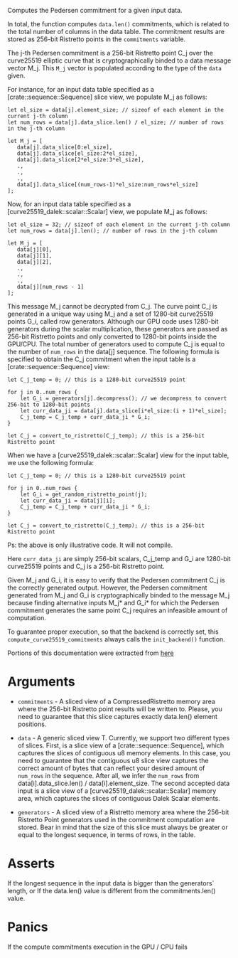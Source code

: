 Computes the Pedersen commitment for a given input data.

In total, the function computes `data.len()` commitments,
which is related to the total number of columns in the data table. The commitment
results are stored as 256-bit Ristretto points in the `commitments` variable.

The j-th Pedersen commitment is a 256-bit Ristretto point C_j over the
curve25519 elliptic curve that is cryptographically binded to a data message vector M_j. This `M_j` vector is populated according to the type of the `data` given.

For instance, for an input data table specified as a [crate::sequence::Sequence] slice view, we populate M_j as follows:

```text
let el_size = data[j].element_size; // sizeof of each element in the current j-th column
let num_rows = data[j].data_slice.len() / el_size; // number of rows in the j-th column

let M_j = [
   data[j].data_slice[0:el_size],
   data[j].data_slice[el_size:2*el_size],
   data[j].data_slice[2*el_size:3*el_size],
   .,
   .,
   .,
   data[j].data_slice[(num_rows-1)*el_size:num_rows*el_size]
];
```

Now, for an input data table specified as a [curve25519_dalek::scalar::Scalar] view, we populate M_j as follows:

```text
let el_size = 32; // sizeof of each element in the current j-th column
let num_rows = data[j].len(); // number of rows in the j-th column

let M_j = [
   data[j][0],
   data[j][1],
   data[j][2],
   .,
   .,
   .,
   data[j][num_rows - 1]
];
```

This message M_j cannot be decrypted from C_j. The curve point C_j
is generated in a unique way using M_j and a
set of 1280-bit curve25519 points G_i, called row generators.
Although our GPU code uses 1280-bit generators during the scalar 
multiplication, these generators are passed as 256-bit Ristretto points
and only converted to 1280-bit points inside the GPU/CPU.
The total number of generators used to compute C_j is equal to 
the number of `num_rows` in the data\[j] sequence. The following formula
is specified to obtain the C_j commitment when the input table is a 
[crate::sequence::Sequence] view:

```text
let C_j_temp = 0; // this is a 1280-bit curve25519 point

for j in 0..num_rows {
    let G_i = generators[j].decompress(); // we decompress to convert 256-bit to 1280-bit points
    let curr_data_ji = data[j].data_slice[i*el_size:(i + 1)*el_size];
    C_j_temp = C_j_temp + curr_data_ji * G_i;
}

let C_j = convert_to_ristretto(C_j_temp); // this is a 256-bit Ristretto point
```

When we have a [curve25519_dalek::scalar::Scalar] view for the input table, we use the following formula:

```text
let C_j_temp = 0; // this is a 1280-bit curve25519 point

for j in 0..num_rows {
    let G_i = get_random_ristretto_point(j);
    let curr_data_ji = data[j][i];
    C_j_temp = C_j_temp + curr_data_ji * G_i;
}

let C_j = convert_to_ristretto(C_j_temp); // this is a 256-bit Ristretto point
```

Ps: the above is only illustrative code. It will not compile.

Here `curr_data_ji` are simply 256-bit scalars, C_j_temp and G_i are
1280-bit curve25519 points and C_j is a 256-bit Ristretto point.

Given M_j and G_i, it is easy to verify that the Pedersen
commitment C_j is the correctly generated output. However,
the Pedersen commitment generated from M_j and G_i is cryptographically
binded to the message M_j because finding alternative inputs M_j* and 
G_i* for which the Pedersen commitment generates the same point C_j
requires an infeasible amount of computation.

To guarantee proper execution, so that the backend is correctly set,
this `compute_curve25519_commitments` always calls the `init_backend()` function.

Portions of this documentation were extracted from
[here](findora.org/faq/crypto/pedersen-commitment-with-elliptic-curves/)

# Arguments

* `commitments` - A sliced view of a CompressedRistretto memory area where the 
               256-bit Ristretto point results will be written to. Please,
               you need to guarantee that this slice captures exactly
               data.len() element positions.

* `data` - A generic sliced view T. Currently, we support
        two different types of slices. First, is a slice view of a [crate::sequence::Sequence], 
        which captures the slices of contiguous u8 memory elements.
        In this case, you need to guarantee that the contiguous u8 slice view
        captures the correct amount of bytes that can reflect
        your desired amount of `num_rows` in the sequence. After all,
        we infer the `num_rows` from data\[i].data_slice.len() / data\[i].element_size.
        The second accepted data input is a slice view of a [curve25519_dalek::scalar::Scalar] memory area,
        which captures the slices of contiguous Dalek Scalar elements.

* `generators` - A sliced view of a Ristretto memory area where the
              256-bit Ristretto Point generators used in the commitment computation are
              stored. Bear in mind that the size of this slice must always be greater
              or equal to the longest sequence, in terms of rows, in the table.

# Asserts

If the longest sequence in the input data is bigger than the generators` length, or If
the data.len() value is different from the commitments.len() value.

# Panics

If the compute commitments execution in the GPU / CPU fails
